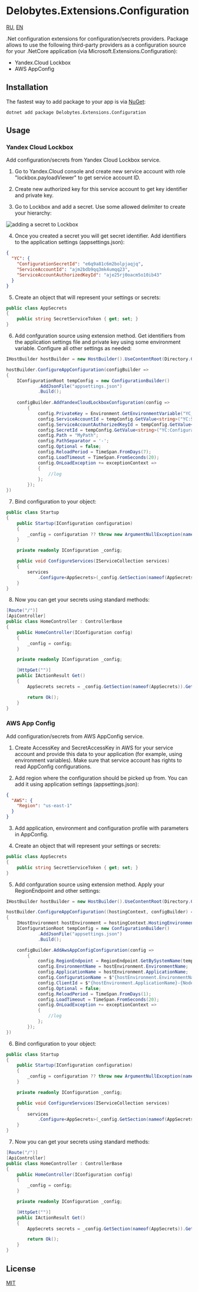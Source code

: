 # Delobytes.Extensions.Configuration

[RU](README.md), [EN](README.en.md)

.Net configuration extensions for configuration/secrets providers. Package allows to use the following third-party providers as a configuration source for your .NetCore application (via Microsoft.Extensions.Configuration):
- Yandex.Cloud Lockbox
- AWS AppConfig

## Installation

The fastest way to add package to your app is via [NuGet](https://www.nuget.org/packages/Delobytes.Extensions.Configuration):

    dotnet add package Delobytes.Extensions.Configuration

## Usage

### Yandex Cloud Lockbox
Add configuration/secrets from Yandex Cloud Lockbox service.

1. Go to Yandex.Cloud console and create new service account with role "lockbox.payloadViewer" to get service account ID.

2. Create new authorized key for this service account to get key identifier and private key.

3. Go to Lockbox and add a secret. Use some allowed delimiter to create your hierarchy:
  
![adding a secret to Lockbox](https://github.com/a-postx/Delobytes.Extensions.Configuration/blob/main/add-lockbox-secret-en.png)

4. Once you created a secret you will get secret identifier. Add identifiers to the application settings (appsettings.json):

```json
{
  "YC": {
    "ConfigurationSecretId": "e6q9a81c6m2bolpjaqjq",
    "ServiceAccountId": "ajm2bdb9qq3mk4umqq23",
    "ServiceAccountAuthorizedKeyId": "aje25rj0oacm5o10ib43"
  }
}
```

5. Create an object that will represent your settings or secrets:

```csharp
public class AppSecrets
{
    public string SecretServiceToken { get; set; }
}
```

6. Add confguration source using extension method. Get identifiers from the application settings file and private key using some environment variable. Configure all other settings as needed:  

```csharp
IHostBuilder hostBuilder = new HostBuilder().UseContentRoot(Directory.GetCurrentDirectory());

hostBuilder.ConfigureAppConfiguration(configBuilder =>
{
    IConfigurationRoot tempConfig = new ConfigurationBuilder()
            .AddJsonFile("appsettings.json")
            .Build();
			
    configBuilder.AddYandexCloudLockboxConfiguration(config =>
        {
            config.PrivateKey = Environment.GetEnvironmentVariable("YC_PRIVATE_KEY");
            config.ServiceAccountId = tempConfig.GetValue<string>("YC:ServiceAccountId");
            config.ServiceAccountAuthorizedKeyId = tempConfig.GetValue<string>("YC:ServiceAccountAuthorizedKeyId");
            config.SecretId = tempConfig.GetValue<string>("YC:ConfigurationSecretId");
            config.Path = "MyPath";
            config.PathSeparator = '-';
            config.Optional = false;
            config.ReloadPeriod = TimeSpan.FromDays(7);
            config.LoadTimeout = TimeSpan.FromSeconds(20);
            config.OnLoadException += exceptionContext =>
            {
                //log
            };
        });
})
```

7. Bind configuration to your object:

```csharp
public class Startup
{
    public Startup(IConfiguration configuration)
    {
        _config = configuration ?? throw new ArgumentNullException(nameof(configuration));
    }

    private readonly IConfiguration _config;

    public void ConfigureServices(IServiceCollection services)
    {
        services
            .Configure<AppSecrets>(_config.GetSection(nameof(AppSecrets)), o => o.BindNonPublicProperties = false);
    }
}
```

8. Now you can get your secrets using standard methods:

```csharp
[Route("/")]
[ApiController]
public class HomeController : ControllerBase
{
    public HomeController(IConfiguration config)
    {
        _config = config;
    }

    private readonly IConfiguration _config;

    [HttpGet("")]
    public IActionResult Get()
    {
        AppSecrets secrets = _config.GetSection(nameof(AppSecrets)).Get<AppSecrets>();

        return Ok();
    }
}

```

### AWS App Config
Add configuration/secrets from AWS AppConfig service.

1. Create AccessKey and SecretAccessKey in AWS for your service account and provide this data to your application (for example, using environment variables). Make sure that service account has rights to read AppConfig configurations.

2. Add region where the configuration should be picked up from. You can add it using application settings (appsettings.json):

```json
{
  "AWS": {
    "Region": "us-east-1"
  }
}
```

3. Add application, environment and configuration profile with parameters in AppConfig.

4. Create an object that will represent your settings or secrets:

```csharp
public class AppSecrets
{
    public string SecretServiceToken { get; set; }
}
```

5. Add confguration source using extension method. Apply your RegionEndpoint and other settings:   

```csharp
IHostBuilder hostBuilder = new HostBuilder().UseContentRoot(Directory.GetCurrentDirectory());

hostBuilder.ConfigureAppConfiguration((hostingContext, configBuilder) =>
{
    IHostEnvironment hostEnvironment = hostingContext.HostingEnvironment;
	IConfigurationRoot tempConfig = new ConfigurationBuilder()
            .AddJsonFile("appsettings.json")
            .Build();

    configBuilder.AddAwsAppConfigConfiguration(config =>
        {
            config.RegionEndpoint = RegionEndpoint.GetBySystemName(tempConfig.GetValue<string>("AWS:Region"));
            config.EnvironmentName = hostEnvironment.EnvironmentName;
            config.ApplicationName = hostEnvironment.ApplicationName;
            config.ConfigurationName = $"{hostEnvironment.EnvironmentName}-{hostEnvironment.ApplicationName}-profile";
            config.ClientId = $"{hostEnvironment.ApplicationName}-{Node.Id}";
            config.Optional = false;
            config.ReloadPeriod = TimeSpan.FromDays(1);
            config.LoadTimeout = TimeSpan.FromSeconds(20);
            config.OnLoadException += exceptionContext =>
            {
                //log
            };
        });
})
```

6. Bind configuration to your object:

```csharp
public class Startup
{
    public Startup(IConfiguration configuration)
    {
        _config = configuration ?? throw new ArgumentNullException(nameof(configuration));
    }

    private readonly IConfiguration _config;

    public void ConfigureServices(IServiceCollection services)
    {
        services
            .Configure<AppSecrets>(_config.GetSection(nameof(AppSecrets)), o => o.BindNonPublicProperties = false);
    }
}
```

7. Now you can get your secrets using standard methods:

```csharp
[Route("/")]
[ApiController]
public class HomeController : ControllerBase
{
    public HomeController(IConfiguration config)
    {
        _config = config;
    }

    private readonly IConfiguration _config;

    [HttpGet("")]
    public IActionResult Get()
    {
        AppSecrets secrets = _config.GetSection(nameof(AppSecrets)).Get<AppSecrets>();

        return Ok();
    }
}
```

## License
[MIT](https://github.com/a-postx/Delobytes.Extensions.Configuration/blob/main/LICENSE)